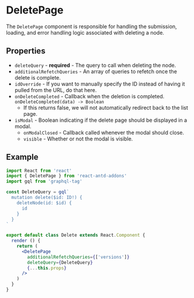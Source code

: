 # DeletePage

The `DeletePage` component is responsible for handling the submission, loading, and error
handling logic associated with deleting a node.

## Properties

- `deleteQuery` - **required** - The query to call when deleting the node.
- `additionalRefetchQueries` - An array of queries to refetch once the delete is complete.
- `idOverride` - If you want to manually specify the ID instead of having it pulled from the URL, do that here.
- `onDeleteCompleted` - Callback when the deletion is completed. `onDeleteCompleted(data) -> Boolean`
  - If this returns false, we will not automatically redirect back to the list page.
- `isModal` - Boolean indicating if the delete page should be displayed in a modal.
  - `onModalClosed` - Callback called whenever the modal should close.
  - `visible` - Whether or not the modal is visible.

## Example

```jsx
import React from 'react'
import { DeletePage } from 'react-antd-addons'
import gql from 'graphql-tag'

const DeleteQuery = gql`
  mutation delete($id: ID!) {
    deleteNode(id: $id) {
      id
    }
  }
`

export default class Delete extends React.Component {
  render () {
    return (
      <DeletePage
        additionalRefetchQueries={['versions']}
        deleteQuery={DeleteQuery}
        {...this.props}
      />
    )
  }
}
```
